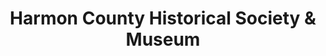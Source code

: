 ---
layout: repo
title: "Harmon County Historical Society & Museum"
id: 24386
permalink: repos/24386/
---